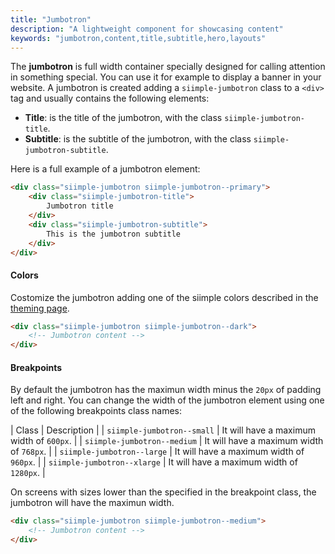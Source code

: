 ```yaml
---
title: "Jumbotron"
description: "A lightweight component for showcasing content"
keywords: "jumbotron,content,title,subtitle,hero,layouts"
--- 
```


The **jumbotron** is full width container specially designed for calling attention in something special. You can use it for example to display a banner in your website. A jumbotron is created adding a `siimple-jumbotron` class to a `<div>` tag and usually contains the following elements:

- **Title**: is the title of the jumbotron, with the class `siimple-jumbotron-title`.
- **Subtitle**: is the subtitle of the jumbotron, with the class `siimple-jumbotron-subtitle`.

Here is a full example of a jumbotron element:

```html preview="true"
<div class="siimple-jumbotron siimple-jumbotron--primary">
    <div class="siimple-jumbotron-title">
        Jumbotron title
    </div>
    <div class="siimple-jumbotron-subtitle">
        This is the jumbotron subtitle
    </div>
</div>
```


#### Colors

Costomize the jumbotron adding one of the siimple colors described in the [theming page](/css/getting-started/theming.html).

```html
<div class="siimple-jumbotron siimple-jumbotron--dark">
    <!-- Jumbotron content -->
</div>
```

#### Breakpoints

By default the jumbotron has the maximun width minus the `20px` of padding left and right. You can change the width of the jumbotron element using one of the following breakpoints class names:

| Class | Description |
| `siimple-jumbotron--small` | It will have a maximum width of `600px`. |
| `siimple-jumbotron--medium` | It will have a maximum width of `768px`. |
| `siimple-jumbotron--large` | It will have a maximum width of `960px`. |
| `siimple-jumbotron--xlarge` | It will have a maximum width of `1280px`. |

On screens with sizes lower than the specified in the breakpoint class, the jumbotron will have the maximun width.

```html
<div class="siimple-jumbotron siimple-jumbotron--medium">
    <!-- Jumbotron content -->
</div>
```


